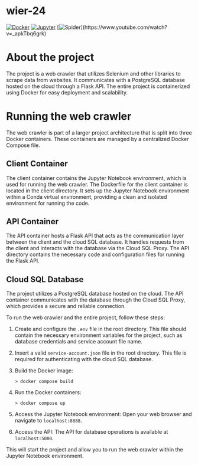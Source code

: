 # wier-24


[![Docker](https://img.shields.io/badge/Docker-Container-blue?logo=docker)](https://www.docker.com/)
[![Jupyter](https://img.shields.io/badge/Jupyter-Notebook-orange?logo=jupyter)](https://jupyter.org/)
[![Spider](https://img.shields.io/badge/Pajki-🕷-red?)](https://www.youtube.com/watch?v=_apkTbq6grk)

# About the project
The project is a web crawler that utilizes Selenium and other libraries to scrape data from websites. It communicates with a PostgreSQL database hosted on the cloud through a Flask API. The entire project is containerized using Docker for easy deployment and scalability.

# Running the web crawler

The web crawler is part of a larger project architecture that is split into three Docker containers. These containers are managed by a centralized Docker Compose file.

## Client Container
The client container contains the Jupyter Notebook environment, which is used for running the web crawler. The Dockerfile for the client container is located in the client directory. It sets up the Jupyter Notebook environment within a Conda virtual environment, providing a clean and isolated environment for running the code.

## API Container
The API container hosts a Flask API that acts as the communication layer between the client and the cloud SQL database. It handles requests from the client and interacts with the database via the Cloud SQL Proxy. The API directory contains the necessary code and configuration files for running the Flask API.

## Cloud SQL Database
The project utilizes a PostgreSQL database hosted on the cloud. The API container communicates with the database through the Cloud SQL Proxy, which provides a secure and reliable connection.

To run the web crawler and the entire project, follow these steps:

1. Create and configure the `.env` file in the root directory. This file should contain the necessary environment variables for the project, such as database credentials and service account file name.

2. Insert a valid `service-account.json` file in the root directory. This file is required for authenticating with the cloud SQL database.

3. Build the Docker image:
    ```
    > docker compose build
    ```

4. Run the Docker containers:
    ```
    > docker compose up
    ```

5. Access the Jupyter Notebook environment:
    Open your web browser and navigate to `localhost:8888`.

6. Access the API:
    The API for database operations is available at `localhost:5000`.

This will start the project and allow you to run the web crawler within the Jupyter Notebook environment.